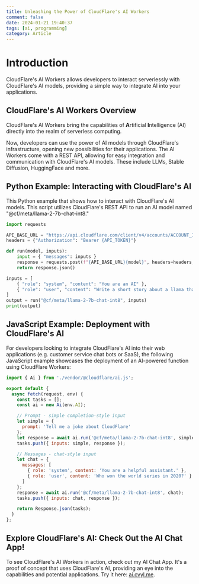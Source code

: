 ```yaml
---
title: Unleashing the Power of CloudFlare's AI Workers
comment: false
date: 2024-01-21 19:40:37
tags: [ai, programming]
category: Article
---
```


# Introduction

CloudFlare's AI Workers allows developers to interact serverlessly with CloudFlare's AI models, providing a simple way to integrate AI into your applications.

## CloudFlare's AI Workers Overview

CloudFlare's AI Workers bring the capabilities of **A**rtificial **I**ntelligence (AI) directly into the realm of serverless computing.

Now, developers can use the power of AI models through CloudFlare's infrastructure, opening new possibilities for their applications. The AI Workers come with a REST API, allowing for easy integration and communication with CloudFlare's AI models. These include LLMs, Stable Diffusion, HuggingFace and more.

## Python Example: Interacting with CloudFlare's AI

This Python example that shows how to interact with CloudFlare's AI models. This script utilizes CloudFlare's REST API to run an AI model named "@cf/meta/llama-2-7b-chat-int8."

```python
import requests

API_BASE_URL = "https://api.cloudflare.com/client/v4/accounts/ACCOUNT_ID/ai/run/"
headers = {"Authorization": "Bearer {API_TOKEN}"}

def run(model, inputs):
    input = { "messages": inputs }
    response = requests.post(f"{API_BASE_URL}{model}", headers=headers, json=input)
    return response.json()

inputs = [
    { "role": "system", "content": "You are an AI" },
    { "role": "user", "content": "Write a short story about a llama that goes on a journey to find an orange cloud"}
]
output = run("@cf/meta/llama-2-7b-chat-int8", inputs)
print(output)
```

## JavaScript Example: Deployment with CloudFlare's AI

For developers looking to integrate CloudFlare's AI into their web applications (e.g. customer service chat bots or SaaS), the following JavaScript example showcases the deployment of an AI-powered function using CloudFlare Workers:

```javascript
import { Ai } from './vendor/@cloudflare/ai.js';

export default {
  async fetch(request, env) {
    const tasks = [];
    const ai = new Ai(env.AI);

    // Prompt - simple completion-style input
    let simple = {
      prompt: 'Tell me a joke about CloudFlare'
    };
    let response = await ai.run('@cf/meta/llama-2-7b-chat-int8', simple);
    tasks.push({ inputs: simple, response });

    // Messages - chat-style input
    let chat = {
      messages: [
        { role: 'system', content: 'You are a helpful assistant.' },
        { role: 'user', content: 'Who won the world series in 2020?' }
      ]
    };
    response = await ai.run('@cf/meta/llama-2-7b-chat-int8', chat);
    tasks.push({ inputs: chat, response });

    return Response.json(tasks);
  }
};
```

## Explore CloudFlare's AI: Check Out the AI Chat App!

To see CloudFlare's AI Workers in action, check out my AI Chat App. It's a proof of concept that uses CloudFlare's AI, providing an eye into the capabilities and potential applications. Try it here: [ai.cvyl.me](https://ai.cvyl.me/).